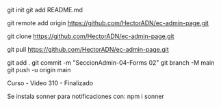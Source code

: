 


git init
git add README.md

git remote add origin https://github.com/HectorADN/ec-admin-page.git

git clone https://github.com/HectorADN/ec-admin-page.git

git pull https://github.com/HectorADN/ec-admin-page.git

git add .
git commit -m "SeccionAdmin-04-Forms 02"
git branch -M main
git push -u origin main


Curso - Video 310 - Finalizado


Se instala sonner para notificaciones con:
npm i sonner



